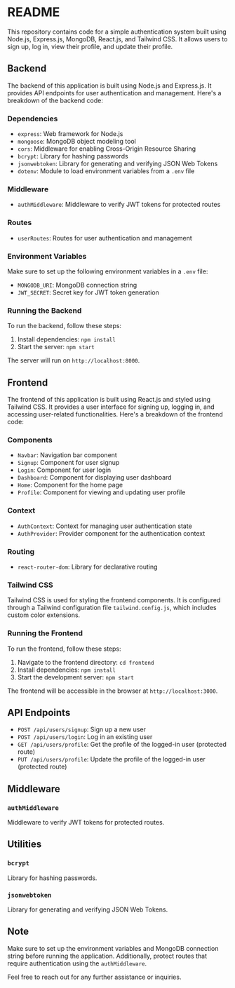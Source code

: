 # README

This repository contains code for a simple authentication system built using Node.js, Express.js, MongoDB, React.js, and Tailwind CSS. It allows users to sign up, log in, view their profile, and update their profile.

## Backend

The backend of this application is built using Node.js and Express.js. It provides API endpoints for user authentication and management. Here's a breakdown of the backend code:

### Dependencies

- `express`: Web framework for Node.js
- `mongoose`: MongoDB object modeling tool
- `cors`: Middleware for enabling Cross-Origin Resource Sharing
- `bcrypt`: Library for hashing passwords
- `jsonwebtoken`: Library for generating and verifying JSON Web Tokens
- `dotenv`: Module to load environment variables from a `.env` file

### Middleware

- `authMiddleware`: Middleware to verify JWT tokens for protected routes

### Routes

- `userRoutes`: Routes for user authentication and management

### Environment Variables

Make sure to set up the following environment variables in a `.env` file:

- `MONGODB_URI`: MongoDB connection string
- `JWT_SECRET`: Secret key for JWT token generation

### Running the Backend

To run the backend, follow these steps:

1. Install dependencies: `npm install`
2. Start the server: `npm start`

The server will run on `http://localhost:8000`.

## Frontend

The frontend of this application is built using React.js and styled using Tailwind CSS. It provides a user interface for signing up, logging in, and accessing user-related functionalities. Here's a breakdown of the frontend code:

### Components

- `Navbar`: Navigation bar component
- `Signup`: Component for user signup
- `Login`: Component for user login
- `Dashboard`: Component for displaying user dashboard
- `Home`: Component for the home page
- `Profile`: Component for viewing and updating user profile

### Context

- `AuthContext`: Context for managing user authentication state
- `AuthProvider`: Provider component for the authentication context

### Routing

- `react-router-dom`: Library for declarative routing

### Tailwind CSS

Tailwind CSS is used for styling the frontend components. It is configured through a Tailwind configuration file `tailwind.config.js`, which includes custom color extensions.

### Running the Frontend

To run the frontend, follow these steps:

1. Navigate to the frontend directory: `cd frontend`
2. Install dependencies: `npm install`
3. Start the development server: `npm start`

The frontend will be accessible in the browser at `http://localhost:3000`.

## API Endpoints

- `POST /api/users/signup`: Sign up a new user
- `POST /api/users/login`: Log in an existing user
- `GET /api/users/profile`: Get the profile of the logged-in user (protected route)
- `PUT /api/users/profile`: Update the profile of the logged-in user (protected route)

## Middleware

### `authMiddleware`

Middleware to verify JWT tokens for protected routes.

## Utilities

### `bcrypt`

Library for hashing passwords.

### `jsonwebtoken`

Library for generating and verifying JSON Web Tokens.

## Note

Make sure to set up the environment variables and MongoDB connection string before running the application. Additionally, protect routes that require authentication using the `authMiddleware`.

Feel free to reach out for any further assistance or inquiries.

